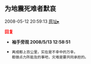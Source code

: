 ## 为地震死难者默哀
2008-05-12 20:59:13
[原址▸](http://www.fxgan.com/chan_time/2008_01_06/1015.htm)





**<font color='red'>回复</font>**


- **袖手旁观 2008/5/13 12:58:51**
- ```
  离成都上百公里，实在是不幸中的万幸。
  都做点力所能及的事吧，灾难是要共同承担的。
  ```
